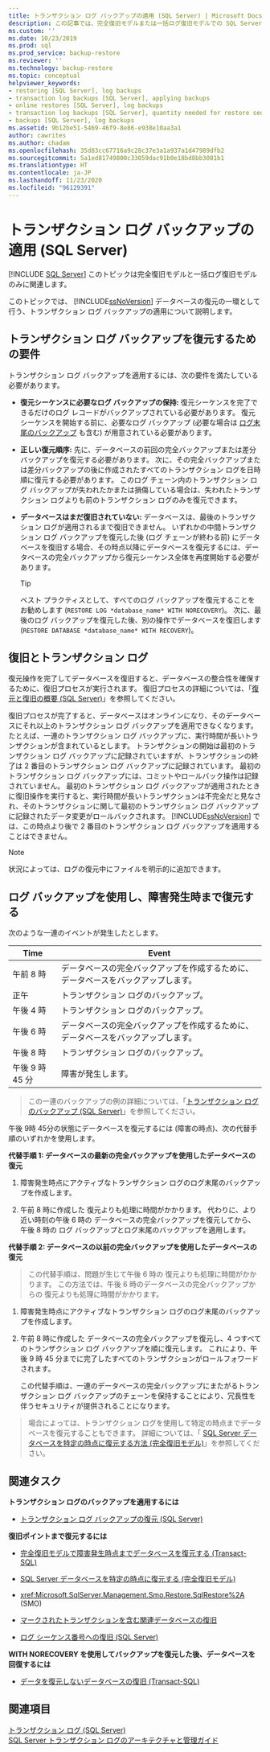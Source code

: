 ```yaml
---
title: トランザクション ログ バックアップの適用 (SQL Server) | Microsoft Docs
description: この記事では、完全復旧モデルまたは一括ログ復旧モデルでの SQL Server データベースの復元の一環として、トランザクション ログ バックアップを適用する方法について説明します。
ms.custom: ''
ms.date: 10/23/2019
ms.prod: sql
ms.prod_service: backup-restore
ms.reviewer: ''
ms.technology: backup-restore
ms.topic: conceptual
helpviewer_keywords:
- restoring [SQL Server], log backups
- transaction log backups [SQL Server], applying backups
- online restores [SQL Server], log backups
- transaction log backups [SQL Server], quantity needed for restore sequence
- backups [SQL Server], log backups
ms.assetid: 9b12be51-5469-46f9-8e86-e938e10aa3a1
author: cawrites
ms.author: chadam
ms.openlocfilehash: 35d83cc67716a9c28c37e3a1a937a1d47989dfb2
ms.sourcegitcommit: 5a1ed81749800c33059dac91b0e18bd8bb3081b1
ms.translationtype: HT
ms.contentlocale: ja-JP
ms.lasthandoff: 11/23/2020
ms.locfileid: "96129391"
---
```

# <a name="apply-transaction-log-backups-sql-server"></a>トランザクション ログ バックアップの適用 (SQL Server)
 [!INCLUDE [SQL Server](../../includes/applies-to-version/sqlserver.md)]
  このトピックは完全復旧モデルと一括ログ復旧モデルのみに関連します。  
  
 このトピックでは、 [!INCLUDE[ssNoVersion](../../includes/ssnoversion-md.md)] データベースの復元の一環として行う、トランザクション ログ バックアップの適用について説明します。  
 
##  <a name="requirements-for-restoring-transaction-log-backups"></a><a name="Requirements"></a> トランザクション ログ バックアップを復元するための要件  
 トランザクション ログ バックアップを適用するには、次の要件を満たしている必要があります。  
  
-   **復元シーケンスに必要なログ バックアップの保持:** 復元シーケンスを完了できるだけのログ レコードがバックアップされている必要があります。 復元シーケンスを開始する前に、必要なログ バックアップ (必要な場合は [ログ末尾のバックアップ](../../relational-databases/backup-restore/tail-log-backups-sql-server.md) も含む) が用意されている必要があります。  
  
-   **正しい復元順序:** 先に、データベースの前回の完全バックアップまたは差分バックアップを復元する必要があります。 次に、その完全バックアップまたは差分バックアップの後に作成されたすべてのトランザクション ログを日時順に復元する必要があります。 このログ チェーン内のトランザクション ログ バックアップが失われたかまたは損傷している場合は、失われたトランザクション ログよりも前のトランザクション ログのみを復元できます。  
  
-   **データベースはまだ復旧されていない:** データベースは、最後のトランザクション ログが適用されるまで復旧できません。 いずれかの中間トランザクション ログ バックアップを復元した後 (ログ チェーンが終わる前) にデータベースを復旧する場合、その時点以降にデータベースを復元するには、データベースの完全バックアップから復元シーケンス全体を再度開始する必要があります。  
  
    > [!TIP]
    > ベスト プラクティスとして、すべてのログ バックアップを復元することをお勧めします (`RESTORE LOG *database_name* WITH NORECOVERY`)。 次に、最後のログ バックアップを復元した後、別の操作でデータベースを復旧します (`RESTORE DATABASE *database_name* WITH RECOVERY`)。  
  
##  <a name="recovery-and-transaction-logs"></a><a name="RecoveryAndTlogs"></a> 復旧とトランザクション ログ  
 復元操作を完了してデータベースを復旧すると、データベースの整合性を確保するために、復旧プロセスが実行されます。 復旧プロセスの詳細については、「[復元と復旧の概要 (SQL Server)](../../relational-databases/backup-restore/restore-and-recovery-overview-sql-server.md#TlogAndRecovery)」を参照してください。
 
 復旧プロセスが完了すると、データベースはオンラインになり、そのデータベースにそれ以上のトランザクション ログ バックアップを適用できなくなります。 たとえば、一連のトランザクション ログ バックアップに、実行時間が長いトランザクションが含まれているとします。 トランザクションの開始は最初のトランザクション ログ バックアップに記録されていますが、トランザクションの終了は 2 番目のトランザクション ログ バックアップに記録されています。 最初のトランザクション ログ バックアップには、コミットやロールバック操作は記録されていません。 最初のトランザクション ログ バックアップが適用されたときに復旧操作を実行すると、実行時間が長いトランザクションは不完全だと見なされ、そのトランザクションに関して最初のトランザクション ログ バックアップに記録されたデータ変更がロールバックされます。 [!INCLUDE[ssNoVersion](../../includes/ssnoversion-md.md)] では、この時点より後で 2 番目のトランザクション ログ バックアップを適用することはできません。  
  
> [!NOTE]
> 状況によっては、ログの復元中にファイルを明示的に追加できます。  
  
##  <a name="use-log-backups-to-restore-to-the-failure-point"></a><a name="PITrestore"></a> ログ バックアップを使用し、障害発生時まで復元する  
 次のような一連のイベントが発生したとします。  
  
|Time|Event|  
|----------|-----------|  
|午前 8 時|データベースの完全バックアップを作成するために、データベースをバックアップします。|  
|正午|トランザクション ログのバックアップ。|  
|午後 4 時|トランザクション ログのバックアップ。|  
|午後 6 時|データベースの完全バックアップを作成するために、データベースをバックアップします。|  
|午後 8 時|トランザクション ログのバックアップ。|  
|午後 9 時 45 分|障害が発生します。|  
  
> この一連のバックアップの例の詳細については、「[トランザクション ログのバックアップ &#40;SQL Server&#41;](../../relational-databases/backup-restore/transaction-log-backups-sql-server.md)」を参照してください。  
  
 午後 9時 45分の状態にデータベースを復元するには (障害の時点)、次の代替手順のいずれかを使用します。  

 **代替手順 1: データベースの最新の完全バックアップを使用したデータベースの復元**  
  
1.  障害発生時点にアクティブなトランザクション ログのログ末尾のバックアップを作成します。  
  
2.  午前 8 時に作成した 復元よりも処理に時間がかかります。 代わりに、より近い時刻の午後 6 時の データベースの完全バックアップを復元してから、午後 8 時の ログ バックアップとログ末尾のバックアップを適用します。  
  
 **代替手順 2: データベースの以前の完全バックアップを使用したデータベースの復元**  
  
> この代替手順は、問題が生じて午後 6 時の 復元よりも処理に時間がかかります。 この方法では、午後 6 時のデータベースの完全バックアップからの 復元よりも処理に時間がかかります。  
  
1.  障害発生時点にアクティブなトランザクション ログのログ末尾のバックアップを作成します。  
  
2.  午前 8 時に作成した データベースの完全バックアップを復元し、4 つすべてのトランザクション ログ バックアップを順に復元します。 これにより、午後 9 時 45 分までに完了したすべてのトランザクションがロールフォワードされます。  
  
     この代替手順は、一連のデータベースの完全バックアップにまたがるトランザクション ログ バックアップのチェーンを保持することにより、冗長性を伴うセキュリティが提供されることになります。  
  
> 場合によっては、トランザクション ログを使用して特定の時点までデータベースを復元することもできます。 詳細については、「 [SQL Server データベースを特定の時点に復元する方法 &#40;完全復旧モデル&#41;](../../relational-databases/backup-restore/restore-a-sql-server-database-to-a-point-in-time-full-recovery-model.md)」を参照してください。  
  
##  <a name="related-tasks"></a><a name="RelatedTasks"></a> 関連タスク  
 **トランザクション ログのバックアップを適用するには**  
  
-   [トランザクション ログ バックアップの復元 &#40;SQL Server&#41;](../../relational-databases/backup-restore/restore-a-transaction-log-backup-sql-server.md)  
  
 **復旧ポイントまで復元するには**  
  
-   [完全復旧モデルで障害発生時点までデータベースを復元する &#40;Transact-SQL&#41;](../../relational-databases/backup-restore/restore-database-to-point-of-failure-full-recovery.md)  
  
-   [SQL Server データベースを特定の時点に復元する &#40;完全復旧モデル&#41;](../../relational-databases/backup-restore/restore-a-sql-server-database-to-a-point-in-time-full-recovery-model.md)  
  
-   <xref:Microsoft.SqlServer.Management.Smo.Restore.SqlRestore%2A> (SMO)  
  
-   [マークされたトランザクションを含む関連データベースの復旧](../../relational-databases/backup-restore/recovery-of-related-databases-that-contain-marked-transaction.md)  
  
-   [ログ シーケンス番号への復旧 &#40;SQL Server&#41;](../../relational-databases/backup-restore/recover-to-a-log-sequence-number-sql-server.md)  
  
 **WITH NORECOVERY を使用してバックアップを復元した後、データベースを回復するには**  
  
-   [データを復元しないデータベースの復旧 &#40;Transact-SQL&#41;](../../relational-databases/backup-restore/recover-a-database-without-restoring-data-transact-sql.md)  
  
## <a name="see-also"></a>関連項目  
 [トランザクション ログ &#40;SQL Server&#41;](../../relational-databases/logs/the-transaction-log-sql-server.md)     
 [SQL Server トランザクション ログのアーキテクチャと管理ガイド](../../relational-databases/sql-server-transaction-log-architecture-and-management-guide.md)      
  
